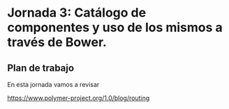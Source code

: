 # Jornada 3: Catálogo de componentes y uso de los mismos a través de Bower.

## Plan de trabajo

En esta jornada vamos a revisar 

https://www.polymer-project.org/1.0/blog/routing
